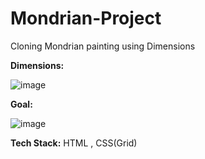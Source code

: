 # Mondrian-Project
Cloning Mondrian painting using Dimensions

**Dimensions:**

![image](https://github.com/Vikashiniravi97/Mondrian-Project/assets/128639619/bffdc8bd-8333-49d6-8ff8-b4b7284f3603)


**Goal:**

![image](https://github.com/Vikashiniravi97/Mondrian-Project/assets/128639619/c7114e45-f638-4d58-8dd6-c6731e8a4e83)

**Tech Stack:**
HTML , CSS(Grid)
